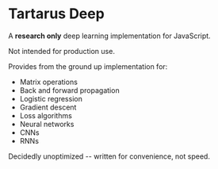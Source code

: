 # Tartarus Deep

A **research only** deep learning implementation for JavaScript.

Not intended for production use.


Provides from the ground up implementation for:

* Matrix operations
* Back and forward propagation
* Logistic regression
* Gradient descent
* Loss algorithms
* Neural networks
* CNNs
* RNNs

Decidedly unoptimized -- written for convenience, not speed.
